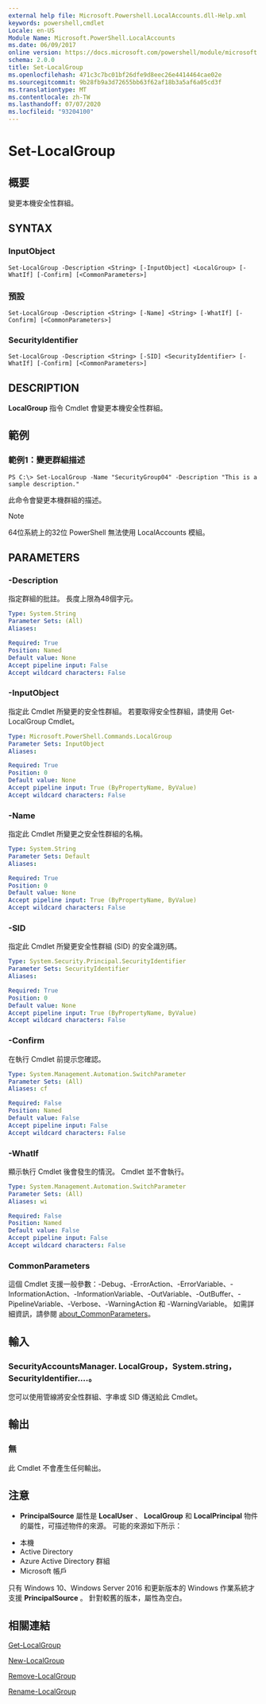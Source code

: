 ```yaml
---
external help file: Microsoft.Powershell.LocalAccounts.dll-Help.xml
keywords: powershell,cmdlet
Locale: en-US
Module Name: Microsoft.PowerShell.LocalAccounts
ms.date: 06/09/2017
online version: https://docs.microsoft.com/powershell/module/microsoft.powershell.localaccounts/set-localgroup?view=powershell-5.1&WT.mc_id=ps-gethelp
schema: 2.0.0
title: Set-LocalGroup
ms.openlocfilehash: 471c3c7bc01bf26dfe9d8eec26e4414464cae02e
ms.sourcegitcommit: 9b28fb9a3d72655bb63f62af18b3a5af6a05cd3f
ms.translationtype: MT
ms.contentlocale: zh-TW
ms.lasthandoff: 07/07/2020
ms.locfileid: "93204100"
---
```

# Set-LocalGroup

## 概要
變更本機安全性群組。

## SYNTAX

### InputObject

```
Set-LocalGroup -Description <String> [-InputObject] <LocalGroup> [-WhatIf] [-Confirm] [<CommonParameters>]
```

### 預設

```
Set-LocalGroup -Description <String> [-Name] <String> [-WhatIf] [-Confirm] [<CommonParameters>]
```

### SecurityIdentifier

```
Set-LocalGroup -Description <String> [-SID] <SecurityIdentifier> [-WhatIf] [-Confirm] [<CommonParameters>]
```

## DESCRIPTION
**LocalGroup** 指令 Cmdlet 會變更本機安全性群組。

## 範例

### 範例1：變更群組描述

```
PS C:\> Set-LocalGroup -Name "SecurityGroup04" -Description "This is a sample description."
```

此命令會變更本機群組的描述。

> [!NOTE]
> 64位系統上的32位 PowerShell 無法使用 LocalAccounts 模組。

## PARAMETERS

### -Description
指定群組的批註。
長度上限為48個字元。

```yaml
Type: System.String
Parameter Sets: (All)
Aliases:

Required: True
Position: Named
Default value: None
Accept pipeline input: False
Accept wildcard characters: False
```

### -InputObject
指定此 Cmdlet 所變更的安全性群組。
若要取得安全性群組，請使用 Get-LocalGroup Cmdlet。

```yaml
Type: Microsoft.PowerShell.Commands.LocalGroup
Parameter Sets: InputObject
Aliases:

Required: True
Position: 0
Default value: None
Accept pipeline input: True (ByPropertyName, ByValue)
Accept wildcard characters: False
```

### -Name
指定此 Cmdlet 所變更之安全性群組的名稱。

```yaml
Type: System.String
Parameter Sets: Default
Aliases:

Required: True
Position: 0
Default value: None
Accept pipeline input: True (ByPropertyName, ByValue)
Accept wildcard characters: False
```

### -SID
指定此 Cmdlet 所變更安全性群組 (SID) 的安全識別碼。

```yaml
Type: System.Security.Principal.SecurityIdentifier
Parameter Sets: SecurityIdentifier
Aliases:

Required: True
Position: 0
Default value: None
Accept pipeline input: True (ByPropertyName, ByValue)
Accept wildcard characters: False
```

### -Confirm
在執行 Cmdlet 前提示您確認。

```yaml
Type: System.Management.Automation.SwitchParameter
Parameter Sets: (All)
Aliases: cf

Required: False
Position: Named
Default value: False
Accept pipeline input: False
Accept wildcard characters: False
```

### -WhatIf
顯示執行 Cmdlet 後會發生的情況。
Cmdlet 並不會執行。

```yaml
Type: System.Management.Automation.SwitchParameter
Parameter Sets: (All)
Aliases: wi

Required: False
Position: Named
Default value: False
Accept pipeline input: False
Accept wildcard characters: False
```

### CommonParameters
這個 Cmdlet 支援一般參數：-Debug、-ErrorAction、-ErrorVariable、-InformationAction、-InformationVariable、-OutVariable、-OutBuffer、-PipelineVariable、-Verbose、-WarningAction 和 -WarningVariable。 如需詳細資訊，請參閱 [about_CommonParameters](https://go.microsoft.com/fwlink/?LinkID=113216)。

## 輸入

### SecurityAccountsManager. LocalGroup，System.string，SecurityIdentifier....。
您可以使用管線將安全性群組、字串或 SID 傳送給此 Cmdlet。

## 輸出

### 無
此 Cmdlet 不會產生任何輸出。

## 注意

* **PrincipalSource** 屬性是 **LocalUser** 、 **LocalGroup** 和 **LocalPrincipal** 物件的屬性，可描述物件的來源。 可能的來源如下所示：

- 本機
- Active Directory
- Azure Active Directory 群組
- Microsoft 帳戶

只有 Windows 10、Windows Server 2016 和更新版本的 Windows 作業系統才支援 **PrincipalSource** 。 針對較舊的版本，屬性為空白。

## 相關連結

[Get-LocalGroup](Get-LocalGroup.md)

[New-LocalGroup](New-LocalGroup.md)

[Remove-LocalGroup](Remove-LocalGroup.md)

[Rename-LocalGroup](Rename-LocalGroup.md)
